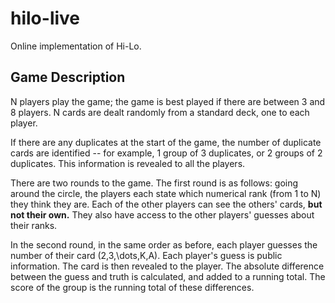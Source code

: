 # hilo-live
Online implementation of Hi-Lo.

## Game Description

N players play the game; the game is best played if there are between 3 and 8 players. N cards are dealt randomly from a standard deck, one to each player.

If there are any duplicates at the start of the game, the number of duplicate cards are identified -- for example, 1 group of 3 duplicates, or 2 groups of 2 duplicates. This information is revealed to all the players.

There are two rounds to the game. The first round is as follows: going around the circle, the players each state which numerical rank (from 1 to N) they think they are. Each of the other players can see the others' cards, **but not their own.** They also have access to the other players' guesses about their ranks.

In the second round, in the same order as before, each player guesses the number of their card (2,3,\dots,K,A). Each player's guess is public information. The card is then revealed to the player. The absolute difference between the guess and truth is calculated, and added to a running total. The score of the group is the running total of these differences.